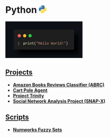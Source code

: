 # Python <a href="https://www.python.org/" title="Python"><img src="media/images/python-logo.png" width=24/></a>

<img src="media/images/hello_world.png" alt="example" width="240"/></img>

## [Projects](projects)

- **[Amazon Books Reviews Classifier (ABRC)](projects/ABRC)**
- **[Cart Pole Agent](projects/cart-pole-agent)**
- **[Project Trinity](projects/project-trinity)**
- **[Social Network Analysis Project (SNAP-X)](projects/SNAP-X)**

## [Scripts](scripts)

- **[Numworks Fuzzy Sets](scripts/numworks-graphic-calculator/fuzzy_sets.py)**
